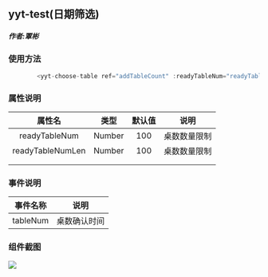 ## yyt-test(日期筛选)

##### 作者:覃彬
### 使用方法

```javascript
		<yyt-choose-table ref="addTableCount" :readyTableNum="readyTableNum" :readyTableNumLen="readyTableNumLen" @tableNum="tableNum"></yyt-choose-table>
```

### 属性说明

|  属性名   | 类型 | 默认值 | 说明 |
| :-------: | :--: | :----: | :--: |
| readyTableNum  |  Number   | 100 | 桌数数量限制|
| readyTableNumLen  |  Number   | 100 | 桌数数量限制|
|           |      |        |      |
|           |      |        |      |

### 事件说明

| 事件名称 |   说明   |
| :------: | :------: |
| tableNum  | 桌数确认时间 |

### 组件截图
![](https://pic.cwyyt.cn/upload/20200915/171309139_1.png)